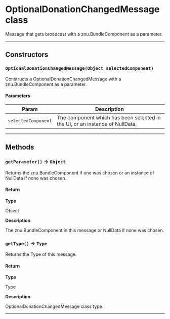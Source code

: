 # OptionalDonationChangedMessage class

Message that gets broadcast with a znu.BundleComponent as a parameter.

---
## Constructors
### `OptionalDonationChangedMessage(Object selectedComponent)`

Constructs a OptionalDonationChangedMessage with a znu.BundleComponent as a parameter.
#### Parameters
|Param|Description|
|-----|-----------|
|`selectedComponent` |  The component which has been selected in the UI, or an instance of NullData. |

---
## Methods
### `getParameter()` → `Object`

Returns the znu.BundleComponent if one was chosen or an instance of NullData if none was chosen.

#### Return

**Type**

Object

**Description**

The znu.BundleComponent in this message or NullData if none was chosen.

### `getType()` → `Type`

Returns the Type of this message.

#### Return

**Type**

Type

**Description**

OptionalDonationChangedMessage class type.

---
